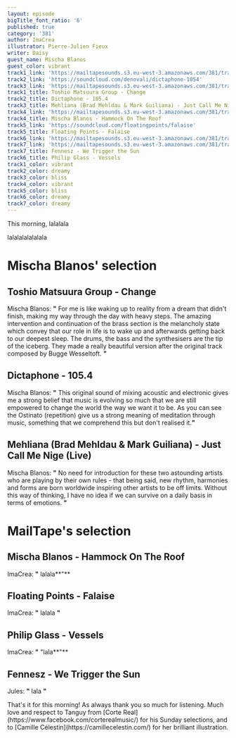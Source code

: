 ```yaml
---
layout: episode
bigTitle_font_ratio: '6'
published: true
category: '381'
author: ImaCrea
illustrator: Pierre-Julien Fieux
writer: Daisy
guest_name: Mischa Blanos
guest_color: vibrant
track1_link: 'https://mailtapesounds.s3.eu-west-3.amazonaws.com/381/track1.mp3'
track2_link: 'https://soundcloud.com/denovali/dictaphone-1054'
track3_link: 'https://mailtapesounds.s3.eu-west-3.amazonaws.com/381/track3.mp3'
track1_title: Toshio Matsuura Group - Change
track2_title: Dictaphone - 105.4
track3_title: Mehliana (Brad Mehldau & Mark Guiliana) - Just Call Me Nige (Live)
track4_link: 'https://mailtapesounds.s3.eu-west-3.amazonaws.com/381/track4.mp3'
track4_title: Mischa Blanos - Hammock On The Roof
track5_link: 'https://soundcloud.com/floatingpoints/falaise'
track5_title: Floating Points - Falaise
track6_link: 'https://mailtapesounds.s3.eu-west-3.amazonaws.com/381/track6.mp3'
track7_link: 'https://mailtapesounds.s3.eu-west-3.amazonaws.com/381/track7.mp3'
track7_title: Fennesz - We Trigger the Sun
track6_title: Philip Glass - Vessels
track1_color: vibrant
track2_color: dreamy
track3_color: bliss
track4_color: vibrant
track5_color: bliss
track6_color: dreamy
track7_color: dreamy
---
```

<p id="introduction"> This morning, lalalala</p>

lalalalalalalala


# Mischa Blanos' selection


## Toshio Matsuura Group - Change
Mischa Blanos: **"** For me is like waking up to reality from a dream that didn't finish, making my way through the day with heavy steps. The amazing intervention and continuation of the brass section is the melancholy state which convey that our role in life is to wake up and afterwards getting back to our deepest sleep. The drums, the bass and the synthesisers are the tip of the iceberg. They made a really beautiful version after the original track composed by Bugge Wesseltoft. **"**

## Dictaphone - 105.4
Mischa Blanos: **"** This original sound of mixing acoustic and electronic gives me a strong belief that music is evolving so much that we are still empowered to change the world the way we want it to be. As you can see the Ostinato (repetition) give us a strong meaning of meditation through music, something that we comprehend this but don't realised it.**"**

## Mehliana (Brad Mehldau & Mark Guiliana) - Just Call Me Nige (Live)
Mischa Blanos: **"** No need for introduction for these two astounding artists who are playing by their own rules - that being said, new rhythm, harmonies and forms are born worldwide inspiring other artists to be off limits. Without this way of thinking, I have no idea if we can survive on a daily basis in terms of emotions. **"**


# MailTape's selection

## Mischa Blanos - Hammock On The Roof
ImaCrea: **"** lalala**"**

## Floating Points - Falaise
ImaCrea: **"** lalala **"**

## Philip Glass - Vessels
ImaCrea: **"** "lala**"**

## Fennesz - We Trigger the Sun
Jules: **"** lala **"**


<p id="outroduction">That's it for this morning! As always thank you so much for listening. Much love and respect to Tanguy from [Corte Real](https://www.facebook.com/corterealmusic/) for his Sunday selections, and to [Camille Célestin](https://camillecelestin.com/) for her brilliant illustration.</p>
